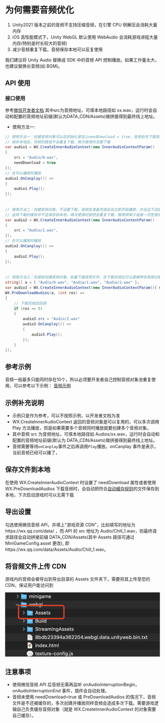 # 为何需要音频优化

1. Unity2021 版本之前的音频不支持压缩音频，在引擎 CPU 侧解压会消耗大量内存
2. iOS 高性能模式下，Unity WebGL 默认使用 WebAudio 会消耗游戏进程大量内存(特别是时长较大的音频)
3. 减少音频重复下载，音频保存本地可以反复使用

我们建议将 Unity Audio 替换成 SDK 中的音频 API 控制播放。如果工作量太大，也建议替换长音频(如 BGM)。

## API 使用

### 接口使用

参考[微信开发者文档](https://developers.weixin.qq.com/minigame/dev/api/media/audio/InnerAudioContext.html)
其中src为音频地址，可填本地路径如 xx.wav，运行时会自动和配置的音频地址前缀(默认为DATA_CDN/Assets)做拼接得到最终线上地址。

* 使用方法一:


```c#
// 使用方法一：创建音频对象可以在初始化是加上needDownload = true，音频会先下载到本地，然后再播放
// 保存本地后，同样的路径不会重复下载，再次使用时无需下载
var audio1 = WX.CreateInnerAudioContext(new InnerAudioContextParam()
{
    src = "Audio/0.wav",
    needDownload = true
});
// 在可以播放时播放
audio1.OnCanplay(() =>
{
    audio1.Play();
});


// 使用方法二：创建音频对象，不设置下载，音频在准备完成后会立即开始播放，并且边下边播
// 这样下载的缓存并不会保存到本地，再次使用时依然会重复下载，推荐频率少或者一次性使用的音频这样处理
var audio2 = WX.CreateInnerAudioContext(new InnerAudioContextParam()
{
    src = "Audio/1.wav",
});
// 在可以播放时播放
audio2.OnCanplay(() =>
{
    audio2.Play();
});


// 使用方法三：先提前创建音频对象，批量下载音频文件，在下载完成后可以直接修改音频对象的src并播放
string[] a = { "Audio/0.wav", "Audio/1.wav", "Audio/2.wav" }; 
var audio3 = WX.CreateInnerAudioContext(new InnerAudioContextParam(){ needDownload = true });
WX.PreDownloadAudios(a, (int res) =>
{
    // 下载完成后回调
    if (res == 0)
    {
        audio3.src = "Audio/2.wav"
        audio3.OnCanplay(() =>
        {
            audio3.Play();
        });
    }
});
```

## 参考示例
音频一般最多只能同时存在10个，所以必须要开发者自己控制音频对象池重复使用，可以参考以下示例：
[音频示例](https://github.com/wechat-miniprogram/minigame-unity-webgl-transform/blob/main/Demo/API/Assets/Scripts/AudioManager.cs)

## 示例补充说明
- 示例只是作为参考，可以不按照示例，以开发者文档为准
- WX.CreateInnerAudioContext 返回的音频对象是可以复用的，可以多次调用 Play 方法播放，但是如果需要多个音频同时播放就要创建多个音频对象。
- 其中音频 src 为音频地址，可填本地路径如 Audios/xx.wav，运行时会自动和配置的音频地址前缀(默认为 DATA_CDN/Assets)做拼接得到最终线上地址。
- 音频需要等待`onCanplay`事件之后再调用`Play`播放。onCanplay 事件是表示，当前音频已经可以播了，

## 保存文件到本地

在使用 WX.CreateInnerAudioContext 时设置了 needDownload 属性或者使用 WX.PreDownloadAudios 下载音频时，会自动把符合[自动缓存规则](https://github.com/wechat-miniprogram/minigame-unity-webgl-transform/blob/main/Design/FileCache.md#%E4%BA%8C%E5%93%AA%E4%BA%9B%E8%B5%84%E6%BA%90%E4%BC%9A%E8%87%AA%E5%8A%A8%E7%BC%93%E5%AD%98)的文件保存到本地，下次启动游戏时可以无需下载

## 导出设置

勾选使用微信音频 API，并填上"游戏资源 CDN"，比如填写的地址为https://wx.qq.com/data/ ，而 API 的 src 地址为 Audio/Chill_1.wav，则最终请求路径会自动拼接前缀 DATA_CDN/Assets(其中 Assets 路径可通过 MiniGameConfig.asset 更改), 即https://wx.qq.com/data/Assets/Audio/Chill_1.wav。

## 将音频文件上传 CDN

游戏内的音频会被导出到导出目录的 Assets 文件夹下，需要将其上传至您的 CDN，保证用户能访问到

![avatar](../image/assets2.png)

## 注意事项

- 使用微信音频 API 后音频无需再监听 onAudioInterruptionBegin，onAudioInterruptionEnd 事件，插件会自动处理。
- 音频未使用 needDownload=true 或 PreDownloadAudios 的情况下，音频文件是不还被缓存的，多次创建并播放同样音频会造成多次下载。需要游戏逻辑自己负责缓存音频对象（就是 WX.CreateInnerAudioContext 的对象需要自己缓存）。
